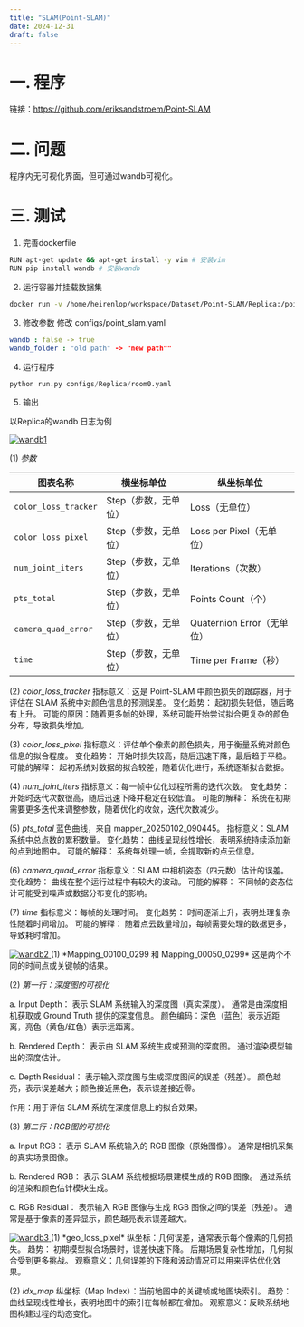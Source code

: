 ```yaml
---
title: "SLAM(Point-SLAM)"
date: 2024-12-31
draft: false
---
```


# 一. 程序

链接：<https://github.com/eriksandstroem/Point-SLAM>

# 二. 问题

程序内无可视化界面，但可通过wandb可视化。

# 三. 测试
1. 完善dockerfile
```bash
RUN apt-get update && apt-get install -y vim # 安装vim 
RUN pip install wandb # 安装wandb
```

2. 运行容器并挂载数据集
```bash
docker run -v /home/heirenlop/workspace/Dataset/Point-SLAM/Replica:/point-slam/datasets/Replica -it --gpus all point-slam:latest
```

3. 修改参数
修改 configs/point_slam.yaml
```yaml
wandb : false -> true
wandb_folder : "old path" -> "new path""
```

4. 运行程序
```python
python run.py configs/Replica/room0.yaml
```

5. 输出

以Replica的wandb 日志为例

<a href="/images/work-record/wandb1.png" data-lightbox="point-slam">
  <img src="/images/work-record/wandb1.png" alt="wandb1" >
</a>

(1) *参数*

| 图表名称            | 横坐标单位         | 纵坐标单位                |
|---------------------|--------------------|---------------------------|
| `color_loss_tracker`| Step（步数，无单位）| Loss（无单位）            |
| `color_loss_pixel`  | Step（步数，无单位）| Loss per Pixel（无单位）  |
| `num_joint_iters`   | Step（步数，无单位）| Iterations（次数）        |
| `pts_total`         | Step（步数，无单位）| Points Count（个）        |
| `camera_quad_error` | Step（步数，无单位）| Quaternion Error（无单位）|
| `time`              | Step（步数，无单位）| Time per Frame（秒）      |


(2) *color_loss_tracker*
指标意义：这是 Point-SLAM 中颜色损失的跟踪器，用于评估在 SLAM 系统中对颜色信息的预测误差。
变化趋势：
起初损失较低，随后略有上升。
可能的原因：随着更多帧的处理，系统可能开始尝试拟合更复杂的颜色分布，导致损失增加。

(3) *color_loss_pixel*
指标意义：评估单个像素的颜色损失，用于衡量系统对颜色信息的拟合程度。
变化趋势：
开始时损失较高，随后迅速下降，最后趋于平稳。
可能的解释：
起初系统对数据的拟合较差，随着优化进行，系统逐渐拟合数据。

(4) *num_joint_iters*
指标意义：每一帧中优化过程所需的迭代次数。
变化趋势：
开始时迭代次数很高，随后迅速下降并稳定在较低值。
可能的解释：
系统在初期需要更多迭代来调整参数，随着优化的收敛，迭代次数减少。

(5) *pts_total*
蓝色曲线，来自 mapper_20250102_090445。
指标意义：SLAM 系统中总点数的累积数量。
变化趋势：
曲线呈现线性增长，表明系统持续添加新的点到地图中。
可能的解释：
系统每处理一帧，会提取新的点云信息。

(6) *camera_quad_error*
指标意义：SLAM 中相机姿态（四元数）估计的误差。
变化趋势：
曲线在整个运行过程中有较大的波动。
可能的解释：
不同帧的姿态估计可能受到噪声或数据分布变化的影响。

(7) *time*
指标意义：每帧的处理时间。
变化趋势：
时间逐渐上升，表明处理复杂性随着时间增加。
可能的解释：
随着点云数量增加，每帧需要处理的数据更多，导致耗时增加。

<a href="/images/work-record/wandb2.png" data-lightbox="point-slam">
  <img src="/images/work-record/wandb2.png" alt="wandb2" >
</a>
(1) *Mapping_00100_0299 和 Mapping_00050_0299*
这是两个不同的时间点或关键帧的结果。

(2) *第一行：深度图的可视化*

a. Input Depth：
表示 SLAM 系统输入的深度图（真实深度）。
通常是由深度相机获取或 Ground Truth 提供的深度信息。
颜色编码：深色（蓝色）表示近距离，亮色（黄色/红色）表示远距离。

b. Rendered Depth：
表示由 SLAM 系统生成或预测的深度图。
通过渲染模型输出的深度估计。

c. Depth Residual：
表示输入深度图与生成深度图间的误差（残差）。
颜色越亮，表示误差越大；颜色接近黑色，表示误差接近零。

作用：用于评估 SLAM 系统在深度信息上的拟合效果。

(3) *第二行：RGB图的可视化*

a. Input RGB：
表示 SLAM 系统输入的 RGB 图像（原始图像）。
通常是相机采集的真实场景图像。

b. Rendered RGB：
表示 SLAM 系统根据场景建模生成的 RGB 图像。
通过系统的渲染和颜色估计模块生成。

c. RGB Residual：
表示输入 RGB 图像与生成 RGB 图像之间的误差（残差）。
通常是基于像素的差异显示，颜色越亮表示误差越大。

<a href="/images/work-record/wandb3.png" data-lightbox="point-slam">
  <img src="/images/work-record/wandb3.png" alt="wandb3" >
</a>
(1) *geo_loss_pixel*
纵坐标：几何误差，通常表示每个像素的几何损失。
趋势：
初期模型拟合场景时，误差快速下降。
后期场景复杂性增加，几何拟合受到更多挑战。
观察意义：几何误差的下降和波动情况可以用来评估优化效果。

(2) *idx_map*
纵坐标（Map Index）：当前地图中的关键帧或地图块索引。
趋势：
曲线呈现线性增长，表明地图中的索引在每帧都在增加。
观察意义：反映系统地图构建过程的动态变化。

